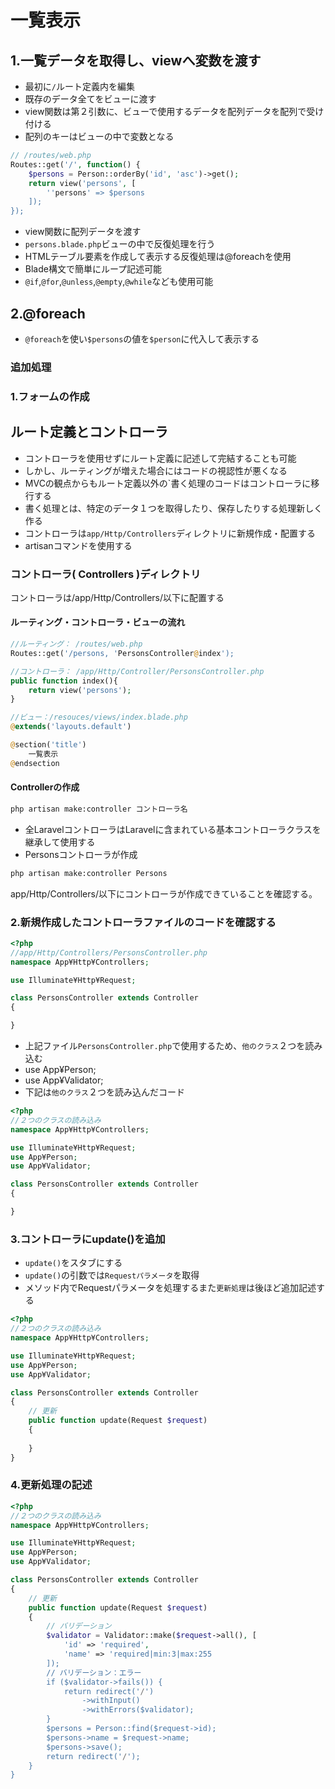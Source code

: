 # 一覧表示

## 1.一覧データを取得し、viewへ変数を渡す

* 最初に` / `ルート定義内を編集
* 既存のデータ全てをビューに渡す
* view関数は第２引数に、ビューで使用するデータを配列データを配列で受け付ける
* 配列のキーはビューの中で変数となる

```php
// /routes/web.php
Routes::get('/', function() {
    $persons = Person::orderBy('id', 'asc')->get();
    return view('persons', [
        ''persons' => $persons
    ]);
});
```

* view関数に配列データを渡す
* `persons.blade.php`ビューの中で反復処理を行う
* HTMLテーブル要素を作成して表示する反復処理は@foreachを使用
* Blade構文で簡単にループ記述可能
* `@if`,`@for`,`@unless`,`@empty`,`@while`なども使用可能

## 2.@foreach

* `@foreach`を使い`$persons`の値を`$person`に代入して表示する

### 追加処理

### 1.フォームの作成

## ルート定義とコントローラ

* コントローラを使用せずにルート定義に記述して完結することも可能
* しかし、ルーティングが増えた場合にはコードの視認性が悪くなる
* MVCの観点からもルート定義以外の`書く処理のコードはコントローラに移行する
* 書く処理とは、特定のデータ１つを取得したり、保存したりする処理新しく作る
* コントローラは`app/Http/Controllers`ディレクトリに新規作成・配置する
* artisanコマンドを使用する

### コントローラ( Controllers )ディレクトリ

コントローラは/app/Http/Controllers/以下に配置する

#### ルーティング・コントローラ・ビューの流れ

```php
//ルーティング： /routes/web.php
Routes::get('/persons, 'PersonsController@index');
```

```php
//コントローラ： /app/Http/Controller/PersonsController.php
public function index(){
    return view('persons');
}
```

```php
//ビュー：/resouces/views/index.blade.php
@extends('layouts.default')

@section('title')
    一覧表示
@endsection
```

#### Controllerの作成

```bash
php artisan make:controller コントローラ名
```

* 全LaravelコントローラはLaravelに含まれている基本コントローラクラスを継承して使用する
* Personsコントローラが作成

```bash
php artisan make:controller Persons
```

app/Http/Controllers/以下にコントローラが作成できていることを確認する。

### 2.新規作成したコントローラファイルのコードを確認する

```php
<?php
//app/Http/Controllers/PersonsController.php
namespace App¥Http¥Controllers;

use Illuminate¥Http¥Request;

class PersonsController extends Controller
{

}
```

* 上記ファイル`PersonsController.php`で使用するため、`他のクラス`２つを読み込む
* use App¥Person;
* use App¥Validator;
* 下記は`他のクラス`２つを読み込んだコード

```php
<?php
//２つのクラスの読み込み
namespace App¥Http¥Controllers;

use Illuminate¥Http¥Request;
use App¥Person;
use App¥Validator;

class PersonsController extends Controller
{

}
```

### 3.コントローラにupdate()を追加

* `update()`をスタブにする
* `update()`の引数では`Requestパラメータ`を取得
* メソッド内でRequestパラメータを処理するまた`更新処理`は後ほど追加記述する

```php
<?php
//２つのクラスの読み込み
namespace App¥Http¥Controllers;

use Illuminate¥Http¥Request;
use App¥Person;
use App¥Validator;

class PersonsController extends Controller
{
    // 更新
    public function update(Request $request)
    {
    
    }
}
```

### 4.更新処理の記述

```php
<?php
//２つのクラスの読み込み
namespace App¥Http¥Controllers;

use Illuminate¥Http¥Request;
use App¥Person;
use App¥Validator;

class PersonsController extends Controller
{
    // 更新
    public function update(Request $request)
    {
        // バリデーション
        $validator = Validator::make($request->all(), [
            'id' => 'required',
            'name' => 'required|min:3|max:255
        ]);
        // バリデーション：エラー
        if ($validator->fails()) {
            return redirect('/')
                ->withInput()
                ->withErrors($validator);
        }
        $persons = Person::find($request->id);
        $persons->name = $request->name;
        $persons->save();
        return redirect('/');
    }
}
```
